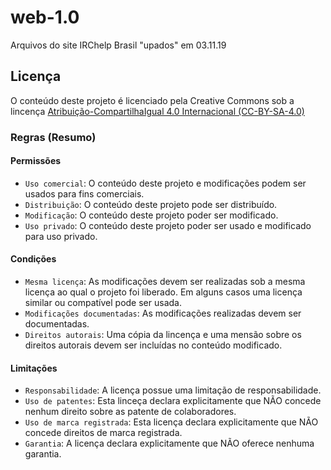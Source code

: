 # web-1.0
Arquivos do site IRChelp Brasil "upados" em 03.11.19

## Licença
O conteúdo deste projeto é licenciado pela Creative Commons sob a lincença [Atribuição-CompartilhaIgual 4.0 Internacional (CC-BY-SA-4.0)](http://creativecommons.org/licenses/by-sa/4.0/)

### Regras (Resumo)
#### Permissões

 * `Uso comercial`: O conteúdo deste projeto e modificações podem ser usados para fins comerciais.
 * `Distribuição`: O conteúdo deste projeto pode ser distribuído.
 * `Modificação`: O conteúdo deste projeto poder ser modificado.
 * `Uso privado`: O conteúdo deste projeto poder ser usado e modificado para uso privado.
 
 #### Condições
 
  * `Mesma licença`: As modificações devem ser realizadas sob a mesma licença ao qual o projeto foi liberado. Em alguns casos uma licença similar ou compatível pode ser usada.
  * `Modificações documentadas`: As modificações realizadas devem ser documentadas.
  * `Direitos autorais`: Uma cópia da lincença e uma mensão sobre os direitos autorais devem ser incluídas no conteúdo modificado.
  
  #### Limitações
  
   * `Responsabilidade`: A licença possue uma limitação de responsabilidade.
   * `Uso de patentes`: Esta linceça declara explicitamente que NÃO concede nenhum direito sobre as patente de colaboradores.
   * `Uso de marca registrada`: Esta licença declara explicitamente que NÃO concede direitos de marca registrada.
   * `Garantia`: A licença declara explicitamente que NÃO oferece nenhuma garantia.
